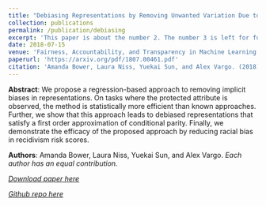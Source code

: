 ```yaml
---
title: "Debiasing Representations by Removing Unwanted Variation Due to Protected Attributes"
collection: publications
permalink: /publication/debiasing
excerpt: 'This paper is about the number 2. The number 3 is left for future work.'
date: 2018-07-15
venue: 'Fairness, Accountability, and Transparency in Machine Learning workshop at ICML'
paperurl: 'https://arxiv.org/pdf/1807.00461.pdf'
citation: 'Amanda Bower, Laura Niss, Yuekai Sun, and Alex Vargo. (2018). &quot;Debiasing Representations by Removing Unwanted Variation Due to Protected Attributes.&quot; <i>Fairness, Accountability, and Transparency in Machine Learning (FAT-ML) workshop at the International Conference for Machine Learning (ICML)</i>.'
---
```

<b>Abstract</b>: We propose a regression-based approach to removing implicit biases in representations. On tasks where the protected attribute is observed, the method is statistically more efficient than known approaches. Further, we show that this approach leads to debiased representations that satisfy a first order approximation of conditional parity. Finally, we demonstrate the efficacy of the proposed approach by reducing racial bias in recidivism risk scores.

<b>Authors</b>: Amanda Bower, Laura Niss, Yuekai Sun, and Alex Vargo. <i>Each author has an equal contribution.<i>

[Download paper here](https://arxiv.org/pdf/1807.00461.pdf)

[Github repo here](https://github.com/Amandarg/debias)
